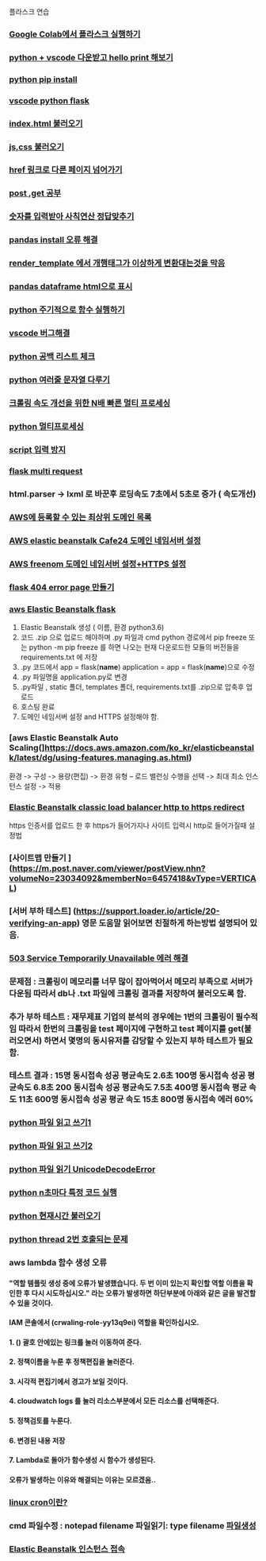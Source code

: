 플라스크 연습


### [Google Colab에서 플라스크 실행하기](https://medium.com/@kshitijvijay271199/flask-on-google-colab-f6525986797b8)
### [python + vscode 다운받고 hello print 해보기](https://blog.naver.com/PostView.nhn?blogId=wideeyed&logNo=221439098133)
### [python pip install](https://076923.github.io/posts/Python-28/#reference-1)
### [vscode python flask](https://m.blog.naver.com/PostView.nhnblogId=poiulkj321&logNo=221367665053&proxyReferer=https:%2F%2Fwww.google.com%2F)
### [index.html 불러오기](https://niceman.tistory.com/151)
### [js,css 불러오기](https://infinitt.tistory.com/119?category=1071293)
### [href 링크로 다른 페이지 넘어가기](https://tariat.tistory.com/761)
### [post ,get 공부](https://medium.com/@mystar09070907/flask%EB%A1%9C-get-post-%EC%9A%94%EC%B2%AD-%EB%B3%B4%EB%82%B4%EA%B8%B0-1-57d8f4559793)
### [숫자를 입력받아 사칙연산 정답맞추기](https://infinitt.tistory.com/269?category=1071293)
### [pandas install 오류 해결](https://stackoverflow.com/questions/60763529/unable-to-import-pandas-pandas-libs-window-aggregations)
### [render_template 에서 개행태그가 이상하게 변환대는것을 막음](https://stackoverrun.com/ko/q/12663581)
### [pandas dataframe html으로 표시](https://stackoverflow.com/questions/22180993/pandas-dataframe-display-on-a-webpage)
### [python 주기적으로 함수 실행하기](https://1byte.tistory.com/18)
### [vscode 버그해결](https://www.it-swarm.dev/ko/python/visual-studio-code-%EB%82%B4%EB%B6%80%EC%97%90%EC%84%9C-python-%EC%8B%A4%ED%96%89%EC%8B%9C-%EC%9E%98%EB%AA%BB%EB%90%9C-%EA%B5%AC%EB%AC%B8-%EC%98%A4%EB%A5%98/805777607/)
### [python 공백 리스트 체크](https://hashcode.co.kr/questions/22/%EB%B9%88-%EB%A6%AC%EC%8A%A4%ED%8A%B8%EB%A5%BC-%ED%99%95%EC%9D%B8%ED%95%98%EB%8A%94-%EB%B0%A9%EB%B2%95%EC%9D%84-%EA%B0%80%EB%A5%B4%EC%B3%90%EC%A3%BC%EC%84%B8%EC%9A%94)

### [python 여러줄 문자열 다루기](https://ledgku.tistory.com/44)
### [크롤링 속도 개선을 위한 N배 빠른 멀티 프로세싱](https://beomi.github.io/2017/07/05/HowToMakeWebCrawler-with-Multiprocess/)
### [python 멀티프로세싱](https://sungmin-joo.tistory.com/11)
### [script 입력 방지](https://www.it-swarm.dev/ko/javascript/javascript%EC%97%90%EC%84%9C-html-%EB%B0%8F-%EC%8A%A4%ED%81%AC%EB%A6%BD%ED%8A%B8-%EC%82%BD%EC%9E%85-%EB%B0%A9%EC%A7%80/1044047794/)
### [flask multi request](https://medium.com/@dkhd/handling-multiple-requests-on-flask-60208eacc154)
### html.parser -> lxml 로 바꾼후 로딩속도 7초에서 5초로 증가 ( 속도개선)
### [AWS에 등록할 수 있는 최상위 도메인 목록](https://docs.aws.amazon.com/Route53/latest/DeveloperGuide/registrar-tld-list.html)
### [AWS elastic beanstalk Cafe24 도메인 네임서버 설정](https://www.it-swarm.dev/ko/amazon-ec2/godaddy-%EB%8F%84%EB%A9%94%EC%9D%B8%EC%9D%84-aws-elastic-beanstalk-%ED%99%98%EA%B2%BD%EA%B3%BC-%EC%97%B0%EA%B2%B0%ED%95%98%EB%8A%94-%EB%B0%A9%EB%B2%95%EC%9D%80-%EB%AC%B4%EC%97%87%EC%9E%85%EB%8B%88%EA%B9%8C/1068284212/)
### [AWS freenom 도메인 네임서버 설정+HTTPS 설정](https://medium.com/@rlatla626/route-53%EC%9D%84-%EC%9D%B4%EC%9A%A9%ED%95%9C-%EB%8F%84%EB%A9%94%EC%9D%B8-%EC%97%B0%EA%B2%B0-f92aaeedf6ea)
### [flask 404 error page 만들기](https://webisfree.com/2017-09-29/python-flask%EC%97%90%EC%84%9C-custom-404-page-%EB%A)
### [aws Elastic Beanstalk flask](https://www.youtube.com/watch?v=b28AlfTRacc)
1. Elastic Beanstalk 생성 ( 이름, 환경 python3.6)
2. 코드 .zip 으로 업로드 해야하며 .py 파일과 cmd python 경로에서 pip freeze 또는 python -m pip freeze 를 하면 나오는 현재 다운로드한 모듈의 버전들을 requirements.txt 에 저장
3. .py 코드에서 app = flask(__name__) application = app = flask(__name__)으로 수정
4. .py 파일명을 application.py로 변경
5. .py파일 , static 폴더, templates 폴더, requirements.txt를 .zip으로 압축후 업로드
6. 호스팅 완료
7. 도메인 네임서버 설정 and HTTPS 설정해야 함.

### [aws Elastic Beanstalk Auto Scaling(]https://docs.aws.amazon.com/ko_kr/elasticbeanstalk/latest/dg/using-features.managing.as.html)
환경 -> 구성 -> 용량(편집) -> 환경 유형 – 로드 밸런싱 수행을 선택 -> 최대 최소 인스턴스 설정 -> 적용
### [Elastic Beanstalk classic load balancer http to https redirect](https://www.youtube.com/watch?v=0IVwrHx1hPI)
https 인증서를 업로드 한 후 https가 들어가지나 사이트 입력시 http로 들어가질때 설정법
### [사이트맵 만들기 ] (https://m.post.naver.com/viewer/postView.nhn?volumeNo=23034092&memberNo=6457418&vType=VERTICAL)
### [서버 부하 테스트] (https://support.loader.io/article/20-verifying-an-app) 영문 도움말 읽어보면 친절하게 하는방법 설명되어 있음.
### [503 Service Temporarily Unavailable 에러 해결](https://medium.com/@degaze.film/aws-load-balancer-503-service-temporarily-unavailable-e1e91c0dfcdb)
### 문제점 : 크롤링이 메모리를 너무 많이 잡아먹어서 메모리 부족으로 서버가 다운됨 따라서 db나 .txt 파일에 크롤링 결과를 저장하여 불러오도록 함.
### 추가 부하 테스트 : 재무제표 기업의 분석의 경우에는 1번의 크롤링이 필수적임 따라서 한번의 크롤링을 test 페이지에 구현하고 test 페이지를 get(불러오면서) 하면서 몇명의 동시유저를 감당할 수 있는지 부하 테스트가 필요함.
### 테스트 결과 : 15명 동시접속 성공 평균속도 2.6초 100명 동시접속 성공 평균속도 6.8초  200 동시접속 성공 평균속도 7.5초 400명 동시접속 평균 속도 11초 600명 동시접속 성공 평균 속도 15초 800명 동시접속 에러 60%
### [python 파일 읽고 쓰기1](https://kongdols-room.tistory.com/47)
### [python 파일 읽고 쓰기2](https://alphahackerhan.tistory.com/26)
### [python 파일 읽기 UnicodeDecodeError](https://nackwon.tistory.com/120)
### [python n초마다 특정 코드 실행](https://www.it-swarm-ko.tech/ko/python/n-%ec%b4%88%eb%a7%88%eb%8b%a4-%ed%8a%b9%ec%a0%95-%ec%bd%94%eb%93%9c-%ec%8b%a4%ed%96%89/969092320/)
### [python 현재시간 불러오기](https://webisfree.com/2017-08-02/python%EC%97%90%EC%84%9C-%ED%98%84%EC%9E%AC%EC%8B%9C%EA%B0%84%EC%9D%84-%EA%B0%80%EC%A0%B8%EC%98%A4%EA%B8%B0)
### [python thread 2번 호출되는 문제](https://stackoverrun.com/ko/q/11997289)
### aws lambda 함수 생성 오류 
#### "역할 템플릿 생성 중에 오류가 발생했습니다. 두 번 이미 있는지 확인할 역할 이름을 확인한 후 다시 시도하십시오." 라는 오류가 발생하면 하단부분에 아래와 같은 글을 발견할 수 있을 것이다.
#### IAM 콘솔에서 (crwaling-role-yy13q9ei) 역할을 확인하십시오.
#### 1. () 괄호 안에있는 링크를 눌러 이동하여 준다.
#### 2. 정책이름을 누룬 후 정책편집을 눌러준다.
#### 3. 시각적 편집기에서  경고가 보일 것이다.
#### 4. cloudwatch logs 를 눌러 리소스부분에서 모든 리소스를 선택해준다.
#### 5. 정책검토를 누룬다.
#### 6. 변경된 내용 저장
#### 7. Lambda로 돌아가 함수생성 시 함수가 생성된다.
#### 오류가 발생하는 이유와 해결되는 이유는 모르겠음..

### [linux cron이란?](https://www.cyberciti.biz/faq/define-cron-crond-and-cron-jobs/)
### cmd 파일수정 : notepad filename 파일읽기: type filename [파일생성](https://m.blog.naver.com/PostView.nhn?blogId=jed00&logNo=140188420401&proxyReferer=https:%2F%2Fwww.google.com%2F)
### [Elastic Beanstalk 인스턴스 접속](https://stackoverflow.com/questions/4742478/ssh-to-elastic-beanstalk-instance)
